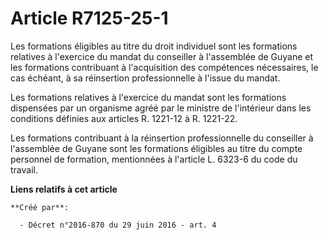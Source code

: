 # Article R7125-25-1

Les formations éligibles au titre du droit individuel sont les formations relatives à l'exercice du mandat du conseiller à
l'assemblée de Guyane et les formations contribuant à l'acquisition des compétences nécessaires, le cas échéant, à sa
réinsertion professionnelle à l'issue du mandat.

Les formations relatives à l'exercice du mandat sont les formations dispensées par un organisme agréé par le ministre de
l'intérieur dans les conditions définies aux articles R. 1221-12 à R. 1221-22.

Les formations contribuant à la réinsertion professionnelle du conseiller à l'assemblée de Guyane sont les formations
éligibles au titre du compte personnel de formation, mentionnées à l'article L. 6323-6 du code du travail.

**Liens relatifs à cet article**

	**Créé par**:

	  - Décret n°2016-870 du 29 juin 2016 - art. 4
